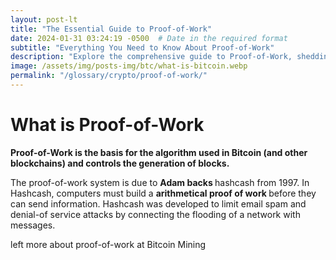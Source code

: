 ```yaml
---
layout: post-lt
title: "The Essential Guide to Proof-of-Work"
date: 2024-01-31 03:24:19 -0500  # Date in the required format
subtitle: "Everything You Need to Know About Proof-of-Work"
description: "Explore the comprehensive guide to Proof-of-Work, shedding light on its critical aspects and how it influences the evolving landscape of blockchain technology."
image: /assets/img/posts-img/btc/what-is-bitcoin.webp
permalink: "/glossary/crypto/proof-of-work/"
---
```

<h1>What is Proof-of-Work</h1>
<P> <strong> Proof-of-Work is the basis for the algorithm used in Bitcoin (and other blockchains) and controls the generation of blocks. </strong> </p> <p> The proof-of-work system is due to <strong> Adam backs </strong> hashcash from 1997. In Hashcash, computers must build a <strong> arithmetical proof of work </strong> before they can send information. Hashcash was developed to limit email spam and denial-of service attacks by connecting the flooding of a network with messages. </p> <p> left more about proof-of-work at Bitcoin Mining </p>
